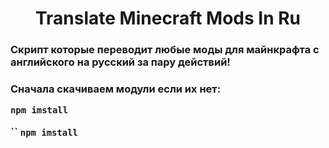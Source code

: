 <h1 align="center">Translate Minecraft Mods In Ru</h1>
<h3>Скрипт которые переводит любые моды для майнкрафта с английского на русский за пару действий!<h3/>
<p>Сначала скачиваем модули если их нет: <br/></p>

`npm imstall`
<!-- далее закидываем моды, которые нужно перевести в src/jar/jar_en<br/>
а потом запускаем start.bat и ждем<br/>
переведенные моды появляются в src/jar/jar_ru<br/></p> -->
``
`npm imstall`

